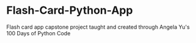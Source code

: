 # Flash-Card-Python-App

Flash card app capstone project taught and created through Angela Yu's 100 Days of Python Code
